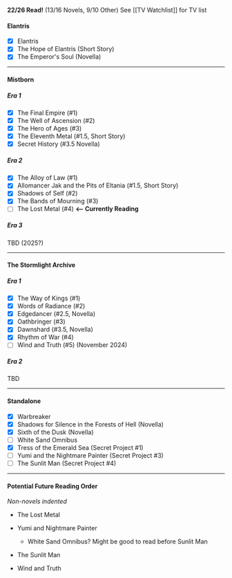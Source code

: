 **22/26 Read!** (13/16 Novels, 9/10 Other)
See [[TV Watchlist]] for TV list
#### Elantris
- [x] Elantris
- [x] The Hope of Elantris (Short Story)
- [x] The Emperor's Soul (Novella)

---
#### Mistborn
##### Era 1
- [x] The Final Empire (#1)
- [x] The Well of Ascension (#2)
- [x] The Hero of Ages (#3)
- [x] The Eleventh Metal (#1.5, Short Story)
- [x] Secret History (#3.5 Novella)
##### Era 2
- [x] The Alloy of Law (#1)
- [x] Allomancer Jak and the Pits of Eltania (#1.5, Short Story)
- [x] Shadows of Self (#2)
- [x] The Bands of Mourning (#3)
- [ ] The Lost Metal (#4) **<-- Currently Reading**
##### Era 3
TBD (2025?)

----
#### The Stormlight Archive
##### Era 1
- [x] The Way of Kings (#1)
- [x] Words of Radiance (#2)
- [x] Edgedancer (#2.5, Novella)
- [x] Oathbringer (#3)
- [x] Dawnshard (#3.5, Novella)
- [x] Rhythm of War (#4)
- [ ] Wind and Truth (#5) (November 2024)

##### Era 2
TBD

----
#### Standalone
- [x] Warbreaker
- [x] Shadows for Silence in the Forests of Hell (Novella)
- [x] Sixth of the Dusk (Novella)
- [ ] White Sand Omnibus
- [x] Tress of the Emerald Sea (Secret Project #1)
- [ ] Yumi and the Nightmare Painter (Secret Project #3)
- [ ] The Sunlit Man (Secret Project #4)

----

#### Potential Future Reading Order
*Non-novels indented*
- The Lost Metal
- Yumi and Nightmare Painter
	- White Sand Omnibus? Might be good to read before Sunlit Man
- The Sunlit Man

- Wind and Truth